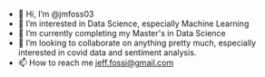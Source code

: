 - 👋 Hi, I’m @jmfoss03
- 👀 I’m interested in Data Science, especially Machine Learning
- 🌱 I’m currently completing my Master's in Data Science
- 💞️ I’m looking to collaborate on anything pretty much, especially interested in covid data and sentiment analysis.
- 📫 How to reach me jeff.fossi@gmail.com

<!---
jmfoss03/jmfoss03 is a ✨ special ✨ repository because its `README.md` (this file) appears on your GitHub profile.
You can click the Preview link to take a look at your changes.
--->
